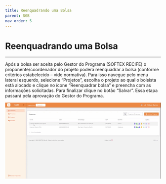```yaml
---
title: Reenquadrando uma Bolsa
parent: SGB
nav_order: 5
---
```


#  Reenquadrando uma Bolsa
---

Após a bolsa ser aceita pelo Gestor do Programa (SOFTEX RECIFE) o proponente/coordenador do projeto poderá reenquadrar a bolsa (conforme critérios estabelecido – vide normativa). Para isso navegue pelo menu lateral esquerdo, selecione “Projetos”, escolha o projeto ao qual o bolsista está alocado e clique no ícone “Reenquadrar bolsa” e preencha com as informações solicitadas. Para finalizar clique no botão “Salvar”. Essa etapa passará pela aprovação do Gestor do Programa.

![Alterando Senha do Admin](/assets/gifs/reenquadrandobolsa.gif)


